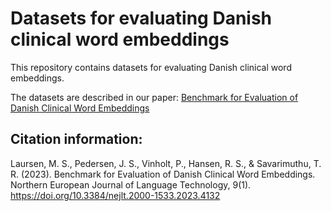 # Datasets for evaluating Danish clinical word embeddings

This repository contains datasets for evaluating Danish clinical word embeddings.

The datasets are described in our paper: [Benchmark for Evaluation of Danish Clinical Word Embeddings](https://doi.org/10.3384/nejlt.2000-1533.2023.4132)

## Citation information:
Laursen, M. S., Pedersen, J. S., Vinholt, P., Hansen, R. S., & Savarimuthu, T. R. (2023). Benchmark for Evaluation of Danish Clinical Word Embeddings. Northern European Journal of Language Technology, 9(1). https://doi.org/10.3384/nejlt.2000-1533.2023.4132

